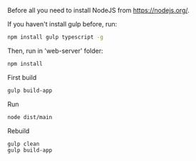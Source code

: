 Before all you need to install NodeJS from https://nodejs.org/.

If you haven't install gulp before, run:
``` bash
npm install gulp typescript -g
```
Then, run in 'web-server' folder:
``` bash
npm install
```
First build
``` bash
gulp build-app
```
Run
``` bash
node dist/main
```
Rebuild
``` bash
gulp clean
gulp build-app
```